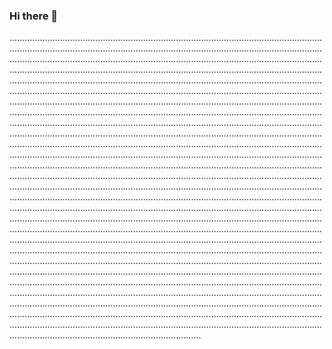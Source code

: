 ### Hi there 👋

............................................................................................................................................................................................................................................................................................................................................................................................................................................................................................................................................................................................................................................................................................................................................................................................................................................................................................................................................................................................................................................................................................................................................................................................................................................................................................................................................................................................................................................................................................................................................................................................................................................................................................................................................................................................................................................................................................................................................................................................................................................................................................................................................................................................................................................................................................................................................................................................................................................................................................................................................................................................................................................................................................................................................................................................................................................................................................................................................................................................................................................................................................................................................................................................................................................................................................................................................................................................................................................................................................................................................................................................................................................................................................